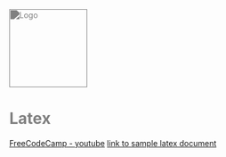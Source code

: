 <head>
 
  <link 
    href="https://fonts.googleapis.com/css?family=Fira+Mono:500&display=swap" 
    rel="stylesheet">
    <script  src="https://code.jquery.com/jquery-3.5.1.min.js" integrity="sha256-9/aliU8dGd2tb6OSsuzixeV4y/faTqgFtohetphbbj0=" crossorigin="anonymous"></script>
<style> 
body ::selection {
  /*highlighting*/
  background: transparent;
  text-shadow: 
    1px  0px 1px ,
    0px  1px 1px ,
    -1px  0px 1px ,
    0px -1px 1px ,
    0px  1px black ,
    1px  0px black ,
    -1px  0px black ,
    0px -1px black ;
  text-outline: black; 
}
#stack-container img{
  filter: invert(0.5);
  width: 10em;
}
h1, h2, h3, h4, h5, h6 {
  color: grey;
}

</style>
</head>    
<div id="stack-container">
  <a href="https://learnxinyminutes.com/docs/latex/"><img id="idid" src="https://upload.wikimedia.org/wikipedia/commons/thumb/9/92/LaTeX_logo.svg/1599px-LaTeX_logo.svg.png?20210414121601" alt="Logo"></a>
</div>

# Latex 

[FreeCodeCamp - youtube](https://www.youtube.com/watch?v=ydOTMQC7np0&list=TLPQMDYwMzIwMjMNiVrvgWcSXg&index=13)
[link to sample latex document](./latex.tex)
